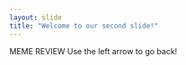 ```yaml
---
layout: slide
title: "Welcome to our second slide!"
---
```

MEME REVIEW
Use the left arrow to go back!
